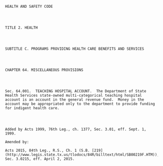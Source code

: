 ﻿
    
    
    	
    					
    
    
    HEALTH AND SAFETY CODE
    
      
    
    
    TITLE 2. HEALTH
    
      
    
    
    SUBTITLE C. PROGRAMS PROVIDING HEALTH CARE BENEFITS AND SERVICES
    
      
    
    
    CHAPTER 64. MISCELLANEOUS PROVISIONS
    
      
    
    
    Sec. 64.001.  TEACHING HOSPITAL ACCOUNT.  The Department of State Health Services state-owned multi-categorical teaching hospital account is an account in the general revenue fund.  Money in the account may be appropriated only to the department to provide funding for indigent health care.
    
    
    
    
    Added by Acts 1999, 76th Leg., ch. 1377, Sec. 3.01, eff. Sept. 1, 1999.
    
    Amended by: 
    
    Acts 2015, 84th Leg., R.S., Ch. 1 (S.B. [219](http://www.legis.state.tx.us/tlodocs/84R/billtext/html/SB00219F.HTM)), Sec. 3.0215, eff. April 2, 2015.
    
    
    
    
    				
